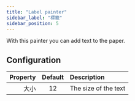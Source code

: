 ```yaml
---
title: "Label painter"
sidebar_label: "標籤"
sidebar_position: 5
---
```


With this painter you can add text to the paper.

## Configuration

| Property | Default | Description          |
| --------:|:-------:|:-------------------- |
|       大小 |   12    | The size of the text |
